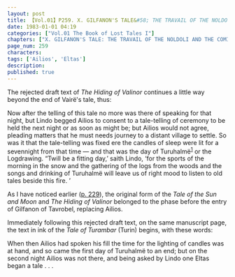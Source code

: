 ```yaml
---
layout: post
title: 【Vol.01】P259. X. GILFANON'S TALE&#58; THE TRAVAIL OF THE NOLDOLI AND THE COMING OF MANKIND
date: 1983-01-01 04:19
categories: ["Vol.01 The Book of Lost Tales I"]
chapters: ["X. GILFANON'S TALE: THE TRAVAIL OF THE NOLDOLI AND THE COMING OF MANKIND"]
page_num: 259
characters: 
tags: ['Ailios', 'Eltas']
description: 
published: true
---
```


The rejected draft text of <I>The Hiding of Valinor</I> continues a little way beyond the end of Vairë's tale, thus:

Now after the telling of this tale no more was there of speaking for that night, but Lindo begged Ailios to consent to a tale-telling of ceremony to be held the next night or as soon as might be; but Ailios would not agree, pleading matters that he must needs journey to a distant village to settle. So was it that the tale-telling was fixed ere the candles of sleep were lit for a sevennight from that time — and that was the day of Turuhalmë<SUP>[1]({{site.baseurl}}/vol01-p278)</SUP> or the Logdrawing. “Twill be a fitting day,’ saith Lindo, ‘for the sports of the morning in the snow and the gathering of the logs from the woods and the songs and drinking of Turuhalmë will leave us of right mood to listen to old tales beside this fire. ’

As I have noticed earlier ([p. 229]({{site.baseurl}}/vol01-p229)), the original form of the <I>Tale of the Sun and Moon</I> and <I>The Hiding of Valinor</I> belonged to the phase before the entry of Gilfanon of Tavrobel, replacing Ailios.

Immediately following this rejected draft text, on the same manuscript page, the text in ink of the <I>Tale of Turambar</I> (Turin) begins, with these words:

When then Ailios had spoken his fill the time for the lighting of candles was at hand, and so came the first day of Turuhalmë to an end; but on the second night Ailios was not there, and being asked by Lindo one Eltas began a tale . . .

